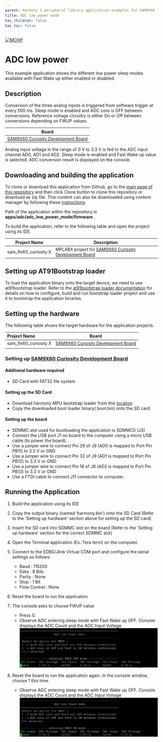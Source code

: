 ```yaml
---
parent: Harmony 3 peripheral library application examples for SAM9X60 family
title: ADC low power mode
has_children: false
has_toc: false
---
```


[![MCHP](https://www.microchip.com/ResourcePackages/Microchip/assets/dist/images/logo.png)](https://www.microchip.com)

# ADC low power

This example application shows the different low power sleep modes available with Fast Wake up either enabled or disabled.

## Description

Conversion of the three analog inputs is triggered from software trigger at every 500 ms. Sleep mode is enabled and ADC core is OFF between conversions. Reference voltage circuitry is either On or Off between conversions depending on FWUP values.  

| Board |
| ----- |
| [SAM9X60 Curiosity Development Board](https://www.microchip.com/en-us/development-tool/EV40E67A) |

Analog input voltage in the range of 0 V to 3.3 V is fed to the ADC input channel AD0, AD1 and AD2. Sleep mode is enabled and Fast Wake up value is selected. ADC conversion result is displayed on the console.

## Downloading and building the application

To clone or download this application from Github, go to the [main page of this repository](https://github.com/Microchip-MPLAB-Harmony/csp_apps_sam_9x60) and then click Clone button to clone this repository or download as zip file.
This content can also be downloaded using content manager by following these [instructions](https://github.com/Microchip-MPLAB-Harmony/contentmanager/wiki).

Path of the application within the repository is **apps/adc/adc_low_power_mode/firmware** .

To build the application, refer to the following table and open the project using its IDE.

| Project Name      | Description                                    |
| ----------------- | ---------------------------------------------- |
| sam_9x60_curiosity.X | MPLABX project for [SAM9X60 Curiosity Development Board](https://www.microchip.com/en-us/development-tool/EV40E67A) |

## Setting up AT91Bootstrap loader

To load the application binary onto the target device, we need to use at91bootstrap loader. Refer to the [at91bootstrap loader documentation](../../docs/readme_bootstrap.md) for details on how to configure, build and run bootstrap loader project and use it to bootstrap the application binaries.

## Setting up the hardware

The following table shows the target hardware for the application projects.

| Project Name| Board|
|:---------|:---------:|
| sam_9x60_curiosity.X | [SAM9X60 Curiosity Development Board](https://www.microchip.com/en-us/development-tool/EV40E67A) |
|||

### Setting up [SAM9X60 Curiosity Development Board](https://www.microchip.com/en-us/development-tool/EV40E67A)

#### Addtional hardware required

- SD Card with FAT32 file system

#### Setting up the SD Card

- Download harmony MPU bootstrap loader from this [location](firmware/at91bootstrap_sam_9x60_ek.X/binaries/boot.bin)
- Copy the downloaded boot loader binary( boot.bin) onto the SD card

#### Setting up the board

- SDMMC slot used for bootloading the application is SDMMC0 (J3)
- Connect the USB port J1 on board to the computer using a micro USB cable (to power the board).
- Use a jumper wire to connect Pin 29 of J9 (AD0 is mapped to Port Pin PB11) to 3.3 V or GND
- Use a jumper wire to connect Pin 32 of J9 (AD1 is mapped to Port Pin PB12) to 3.3 V or GND
- Use a jumper wire to connect Pin 16 of J8 (AD2 is mapped to Port Pin PB13) to 3.3 V or GND
- Use a FTDI cable to connect J11 connector to computer. 

## Running the Application

1. Build the application using its IDE
2. Copy the output binary (named 'harmony.bin') onto the SD Card (Refer to the 'Setting up hardware' section above for setting up the SD card)
3. Insert the SD card into SDMMC slot on the board (Refer to the 'Setting up hardware' section for the correct SDMMC slot)
4. Open the Terminal application (Ex.:Tera term) on the computer.
5. Connect to the EDBG/Jlink Virtual COM port and configure the serial settings as follows:
    - Baud : 115200
    - Data : 8 Bits
    - Parity : None
    - Stop : 1 Bit
    - Flow Control : None
6. Reset the board to run the application
7. The console asks to choose FWUP value
	- Press 0.
	- Observe ADC entering sleep mode with Fast Wake up OFF. Console displays the ADC Count and the ADC Input Voltage
![output](images/output_lowpower_fwupOFF.png)

8. Reset the board to run the application again. In the console window, choose 1 this time. 
	- Observe ADC entering sleep mode with Fast Wake up OFF. Console displays the ADC Count and the ADC Input Voltage
![output](images/output_lowpower_fwupON.png)


	


